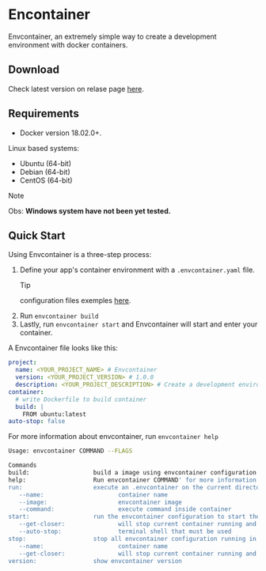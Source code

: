 # Encontainer
Envcontainer, an extremely simple way to create a development environment with docker containers.

## Download
Check latest version on relase page [here](https://github.com/ErickMaria/envcontainer/releases).

## Requirements

- Docker version 18.02.0+.

Linux based systems:
- Ubuntu (64-bit)
- Debian (64-bit)
- CentOS (64-bit)
> [!NOTE] 
> Obs: **Windows system have not been yet tested.**


## Quick Start

Using Envcontainer is a three-step process:

1. Define your app's container environment with a `.envcontainer.yaml` file.
    > [!TIP]
    > configuration files exemples [here](docs/configuration/READMED.md).
2. Run `envcontainer build`
3. Lastly, run `envcontainer start` and Envcontainer will start and enter your container.

A Envcontainer file looks like this:

```yaml
project:
  name: <YOUR_PROJECT_NAME> # Envcontainer
  version: <YOUR_PROJECT_VERSION> # 1.0.0
  description: <YOUR_PROJECT_DESCRIPTION> # Create a development environment for Envcontainer Application.
container:
  # write Dockerfile to build container
  build: |
    FROM ubuntu:latest
auto-stop: false

```
For more information about envcontainer, run `envcontainer help` 
 
 ```bash
Usage: envcontainer COMMAND --FLAGS

Commands
build:                  build a image using envcontainer configuration in the current directory
help:                   Run envcontainer COMMAND' for more information on a command. See: 'envcontainer help'
run:                    execute an .envcontainer on the current directory without saving it locally
    --name:                     container name
    --image:                    envcontainer image
    --command:                  execute command inside container
start:                  run the envcontainer configuration to start the container and link it to the current directory
    --get-closer:               will stop current container running and get the closest config file to run a new container
    --auto-stop:                terminal shell that must be used
stop:                   stop all envcontainer configuration running in the current directory
    --name:                     container name
    --get-closer:               will stop current container running and get the closest config file to run a new container
version:                show envcontainer version
```
